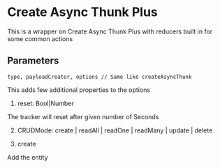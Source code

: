 # Create Async Thunk Plus

This is a wrapper on Create Async Thunk Plus with reducers built in for some common actions

## Parameters

    type, payloadCreator, options // Same like createAsyncThunk

This adds few additional properties to the options

1. reset: Bool|Number

The tracker will reset after given number of Seconds

2. CRUDMode: create | readAll | readOne | readMany | update | delete 

  1. create

  Add the entity 